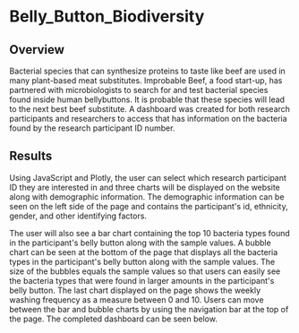 # Belly_Button_Biodiversity

## Overview
  Bacterial species that can synthesize proteins to taste like beef are used in many plant-based meat substitutes. Improbable Beef, a food start-up, has partnered with microbiologists to search for and test bacterial species found inside human bellybuttons. It is probable that these species will lead to the next best beef substitute. A dashboard was created for both research participants and researchers to access that has information on the bacteria found by the research participant ID number.    

## Results
  Using JavaScript and Plotly, the user can select which research participant ID they are interested in and three charts will be displayed on the website along with demographic information. The demographic information can be seen on the left side of the page and contains the participant's id, ethnicity, gender, and other identifying factors. 
  
  The user will also see a bar chart containing the top 10 bacteria types found in the participant's belly button along with the sample values. A bubble chart can be seen at the bottom of the page that displays all the bacteria types in the participant's belly button along with the sample values. The size of the bubbles equals the sample values so that users can easily see the bacteria types that were found in larger amounts in the participant's belly button. The last chart displayed on the page shows the weekly washing frequency as a measure between 0 and 10. Users can move between the bar and bubble charts by using the navigation bar at the top of the page. The completed dashboard can be seen below. 
